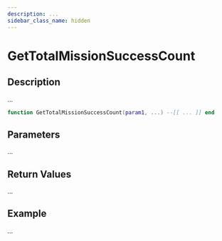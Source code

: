 ```yaml
---
description: ...
sidebar_class_name: hidden
---
```


# GetTotalMissionSuccessCount

## Description

...

```lua
function GetTotalMissionSuccessCount(param1, ...) --[[ ... ]] end
```

## Parameters

...

## Return Values

...

## Example

...

